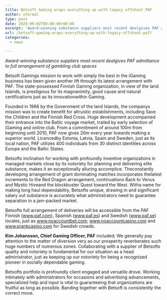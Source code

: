 ```yaml
---
title: Betsoft Gaming wraps everything up with legacy offshoot PAF
author: xforeal 
type: post
date: 2020-09-02T00:00:00+00:00
excerpt: 'Award-winning substance suppliers most recent dealgives PAF admittance to full arrangement of club slotsBetsoft Gamings journey to work with simply the best in the iGaming business has been given another lift through its latest arrangement with PAF '
url: /betsoft-gaming-wraps-everything-up-with-legacy-offshoot-paf/
categories:
  - news

---
```

_Award-winning substance suppliers most recent dealgives PAF admittance to full arrangement of gambling club spaces_ 

Betsoft Gamings mission to work with simply the best in the iGaming business has been given another lift through its latest arrangement with PAF. The state-possessed Finnish Gaming organization, in view of the land Islands, is prestigious for its magnanimity, good cause and natural certifications just as its innovationwithin Gaming. 

Founded in 1966 by the Government of the land Islands, the companys mission was to create benefit for altruistic establishments, including Save the Children and the Finnish Red Cross. Huge development accompanied their entrance into the Baltic voyage market, trailed by early selection of iGaming and online club. From a commitment of around 100m from beginning until 2010, PAF now gives 20m every year towards making a superior world. Licencedby Estonia, Latvia, Spain and Sweden, just as its local nation, PAF utilizes 400 individuals from 30 distinct identities across Europe and the Baltic States. 

Betsofts inclination for working with profoundly inventive organizations in managed markets close by its notoriety for planning and delivering elite substance, makes it an exceptionally alluring accomplice. Theconstantly developing arrangement of grant dominating matches incorporates thelatest increments to the Red Dragon arrangement, continuations Back to Venus and Mystic Hiveand the blockbuster Quest toward the West. Witha name for making long haul dependability, Betsofts unique, drawing in and significant salary out substance is accurately what administrators need to guarantee separation in a jam-packed market. 

Betsofts full arrangement of deliveries will be accessible from the PAF Finnish (www.paf.com), Spanish (www.paf.es) and Swedish (www.paf.se) locales, just as www.noaccountbet.com; www.noaccountcasino.com and www.prankcasino.com for Swedish crowds. 

**Kim Johansson, Chief Gaming Officer, PAF** included; We generally pay attention to the matter of diversion very as our prosperity reverberates such huge numbers of numerous zones. Collaborating with a supplier of Betsofts quality and notoriety is fundamental for our situation as a head administrator, just as keeping up our notoriety for being a recognized pioneer in socially dependable gaming. 

Betsofts portfolio is profoundly client engaged and versatile drove. Working intimately with administrators for occasions and advertising advancements, specialized help and input is vital to guaranteeing that organizations are fruitful as long as possible. Banding together with Betsoft is consistently the correct move.